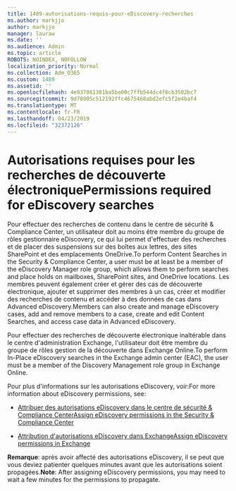 ```yaml
---
title: 1489-autorisations-requis-pour-eDiscovery-recherches
ms.author: markjjo
author: markjjo
manager: lauraw
ms.date: ''
ms.audience: Admin
ms.topic: article
ROBOTS: NOINDEX, NOFOLLOW
localization_priority: Normal
ms.collection: Adm_O365
ms.custom: 1489
ms.assetid: ''
ms.openlocfilehash: 4e937861381ba5ba00c7ffb544dc4f6cb3502bc7
ms.sourcegitcommit: 9d78905c512192ffc4675468abd2efc5f2e4baf4
ms.translationtype: MT
ms.contentlocale: fr-FR
ms.lasthandoff: 04/23/2019
ms.locfileid: "32372126"
---
```

# <a name="permissions-required-for-ediscovery-searches"></a><span data-ttu-id="99d3d-102">Autorisations requises pour les recherches de découverte électronique</span><span class="sxs-lookup"><span data-stu-id="99d3d-102">Permissions required for eDiscovery searches</span></span>

<span data-ttu-id="99d3d-103">Pour effectuer des recherches de contenu dans le centre de sécurité & Compliance Center, un utilisateur doit au moins être membre du groupe de rôles gestionnaire eDiscovery, ce qui lui permet d'effectuer des recherches et de placer des suspensions sur des boîtes aux lettres, des sites SharePoint et des emplacements OneDrive.</span><span class="sxs-lookup"><span data-stu-id="99d3d-103">To perform Content Searches in the Security & Compliance Center, a user must be at least be a member of the eDiscovery Manager role group, which allows them to perform searches and place holds on mailboxes, SharePoint sites, and OneDrive locations.</span></span> <span data-ttu-id="99d3d-104">Les membres peuvent également créer et gérer des cas de découverte électronique, ajouter et supprimer des membres à un cas, créer et modifier des recherches de contenu et accéder à des données de cas dans Advanced eDiscovery.</span><span class="sxs-lookup"><span data-stu-id="99d3d-104">Members can also create and manage eDiscovery cases, add and remove members to a case, create and edit Content Searches, and access case data in Advanced eDiscovery.</span></span>

<span data-ttu-id="99d3d-105">Pour effectuer des recherches de découverte électronique inaltérable dans le centre d'administration Exchange, l'utilisateur doit être membre du groupe de rôles gestion de la découverte dans Exchange Online.</span><span class="sxs-lookup"><span data-stu-id="99d3d-105">To perform In-Place eDiscovery searches in the Exchange admin center (EAC), the user must be a member of the Discovery Management role group in Exchange Online.</span></span>

<span data-ttu-id="99d3d-106">Pour plus d'informations sur les autorisations eDiscovery, voir:</span><span class="sxs-lookup"><span data-stu-id="99d3d-106">For more information about eDiscovery permissions, see:</span></span> 

- [<span data-ttu-id="99d3d-107">Attribuer des autorisations eDiscovery dans le centre de sécurité & Compliance Center</span><span class="sxs-lookup"><span data-stu-id="99d3d-107">Assign eDiscovery permissions in the Security & Compliance Center</span></span>](https://docs.microsoft.com/office365/securitycompliance/assign-ediscovery-permissions)

- [<span data-ttu-id="99d3d-108">Attribution d'autorisations eDiscovery dans Exchange</span><span class="sxs-lookup"><span data-stu-id="99d3d-108">Assign eDiscovery permissions in Exchange</span></span>](https://docs.microsoft.com/exchange/security-and-compliance/in-place-ediscovery/assign-ediscovery-permissions)

<span data-ttu-id="99d3d-109">**Remarque**: après avoir affecté des autorisations eDiscovery, il se peut que vous deviez patienter quelques minutes avant que les autorisations soient propagées.</span><span class="sxs-lookup"><span data-stu-id="99d3d-109">**Note**: After assigning eDiscovery permissions, you may need to wait a few minutes for the permissions to propagate.</span></span>
